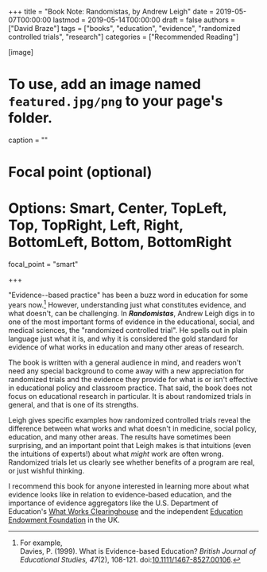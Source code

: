 +++
title = "Book Note: Randomistas, by Andrew Leigh"
date = 2019-05-07T00:00:00
lastmod = 2019-05-14T00:00:00
draft = false
authors = ["David Braze"]
tags = ["books", "education", "evidence", "randomized controlled trials", "research"]
categories = ["Recommended Reading"]

[image]
  # To use, add an image named `featured.jpg/png` to your page's folder.
  caption = ""
  # Focal point (optional)
  # Options: Smart, Center, TopLeft, Top, TopRight, Left, Right, BottomLeft, Bottom, BottomRight
  focal_point = "smart"

+++

"Evidence--based practice" has been a buzz word in education for some
years now.[^1] However, understanding just what constitutes evidence,
and what doesn't, can be challenging. In ***Randomistas***, Andrew
Leigh digs in to one of the most important forms of evidence in the
educational, social, and medical sciences, the "randomized controlled
trial". He spells out in plain language just what it is, and why it is
considered the gold standard for evidence of what works in education
and many other areas of research.

The book is written with a general audience in mind, and readers
won't need any special background to come away with a new
appreciation for randomized trials and the evidence they provide for
what is or isn't effective in educational policy and classroom
practice. That said, the book does not focus on educational research
in particular. It is about randomized trials in general, and that is
one of its strengths. 

Leigh gives specific examples how randomized controlled trials reveal
the difference between what works and what doesn't in medicine, social
policy, education, and many other areas. The results have sometimes
been surprising, and an important point that Leigh makes is that
intuitions (even the intuitions of experts!) about what *might* work
are often wrong. Randomized trials let us clearly see whether benefits
of a program are real, or just wishful thinking.

I recommend this book for anyone interested in learning more about
what evidence looks like in relation to evidence-based education, and
the importance of evidence aggregators like the U.S. Department of
Education's [What Works Clearinghouse](https://ies.ed.gov/ncee/wwc/)
and the independent
[Education Endowment Foundation](https://educationendowmentfoundation.org.uk/)
in the UK.
   
[^1]: For example, <br>Davies, P. (1999). What is Evidence-based
      Education? *British Journal of Educational Studies, 47*(2),
      108-121. doi:[10.1111/1467-8527.00106](https://dx.doi.org/10.1111/1467-8527.00106).
